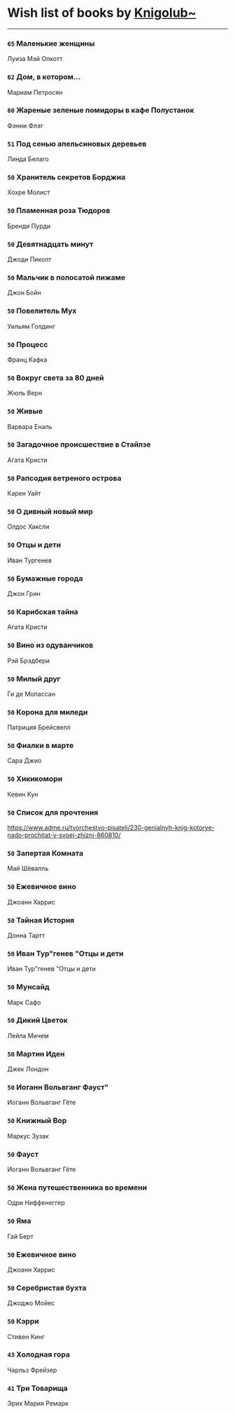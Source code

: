 # Wish list of books by [Knigolub~](https://plus.google.com/u/0/111878597279669641685/)
---

### `65` Маленькие женщины
Луиза Мэй Олкотт

### `62` Дом, в котором...
Мариам Петросян

### `60` Жареные зеленые помидоры в кафе Полустанок
Фэнни Флэг

### `51` Под сенью апельсиновых деревьев
Линда Белаго

### `50` Хранитель секретов Борджиа
Хохре Молист

### `50` Пламенная роза Тюдоров
Бренди Пурди

### `50` Девятнадцать минут
Джоди Пиколт

### `50` Мальчик в полосатой пижаме
Джон Бойн

### `50` Повелитель Мух
Уильям Голдинг

### `50` Процесс
Франц Кафка

### `50` Вокруг света за 80 дней
Жюль Верн

### `50` Живые
Варвара Еналь

### `50` Загадочное происшествие в Стайлзе
Агата Кристи

### `50` Рапсодия ветреного острова
Карен Уайт

### `50` О дивный новый мир
Олдос Хаксли

### `50` Отцы и дети
Иван Тургенев

### `50` Бумажные города
Джон Грин

### `50` Карибская тайна
Агата Кристи

### `50` Вино из одуванчиков
Рэй Брэдбери

### `50` Милый друг
Ги де Мопассан

### `50` Корона для миледи
Патриция Брейсвелл

### `50` Фиалки в марте
Сара Джио

### `50` Хикикомори
Кевин Кун

### `50` Список для прочтения
https://www.adme.ru/tvorchestvo-pisateli/230-genialnyh-knig-kotorye-nado-prochitat-v-svoej-zhizni-860810/

### `50` Запертая Комната
Май Шёвалль

### `50` Ежевичное вино
Джоанн Харрис

### `50` Тайная История
Донна Тартт

### `50` Иван Тур"генев "Отцы и дети
Иван Тур"генев "Отцы и дети

### `50` Мунсайд
Марк Сафо

### `50` Дикий Цветок
Лейла Мичем

### `50` Мартин Иден
Джек Лондон

### `50` Иоганн Вольвганг Фауст"
Иоганн Вольвганг Гёте

### `50` Книжный Вор
Маркус Зузак

### `50` Фауст
Иоганн Вольвганг Гёте

### `50` Жена путешественника во времени
Одри Ниффенеггер

### `50` Яма
Гай Берт

### `50` Ежевичное вино
Джоанн Харрис

### `50` Серебристая бухта
Джоджо Мойес

### `50` Кэрри
Стивен Кинг

### `43` Холодная гора
Чарльз Фрейзер

### `41` Три Товарища
Эрих Мария Ремарк

